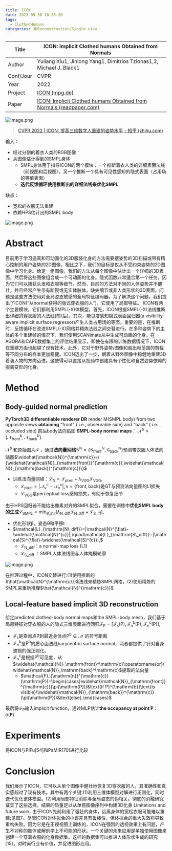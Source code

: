 ```yaml
---
title: ICON
date: 2023-09-30 16:28:20
tags:
  - ClothedHumans
categories: 3DReconstruction/Single-view
---
```


| Title     | ICON: Implicit Clothed humans Obtained from Normals                                                                                       |
| --------- | ----------------------------------------------------------------------------------------------------------------------------------------- |
| Author    | Yuliang Xiu1,  Jinlong Yang1,  Dimitrios Tzionas1,2,  Michael J. Black1                                                                   |
| Conf/Jour | CVPR                                                                                                                                      |
| Year      | 2022                                                                                                                                      |
| Project   | [ICON (mpg.de)](https://icon.is.tue.mpg.de/)                                                                                              |
| Paper     | [ICON: Implicit Clothed humans Obtained from Normals (readpaper.com)](https://readpaper.com/pdf-annotate/note?noteId=1983977872542331392) |

![image.png](https://raw.githubusercontent.com/qiyun71/Blog_images/main/pictures/20230930162915.png)

> [CVPR 2022 | ICON: 提高三维数字人重建的姿势水平 - 知乎 (zhihu.com)](https://zhuanlan.zhihu.com/p/477379718)

输入：
- 经过分割的着衣人类的RGB图像
- 从图像估计得到的SMPL身体
    - SMPL身体用于指导ICON的两个模块：一个推断着衣人类的详细表面法线（前视图和后视图），另一个推断一个具有可见性感知的隐式表面（占用场的等值表面）
    - **迭代反馈循环使用推断出的详细法线来优化SMPL**

缺点：
- 宽松的衣服无法重建
- 依赖HPS估计出的SMPL body

![image.png](https://raw.githubusercontent.com/qiyun71/Blog_images/main/pictures/20231001114030.png)

<!-- more -->

# Abstract

目前用于学习逼真和可动画化的3D服装化身的方法需要摆姿势的3D扫描或带有精心控制的用户姿势的2D图像。相比之下，我们的目标是仅从不受约束姿势的2D图像中学习化身。给定一组图像，我们的方法从每个图像中估计出一个详细的3D表面，然后将这些图像组合成一个可动画的化身。隐式函数非常适合第一个任务，因为它们可以捕获头发和衣服等细节。然而，目前的方法对不同的人体姿势并不健壮，并且经常产生带有断裂或无实体肢体，缺失细节或非人类形状的3D表面。问题是这些方法使用对全局姿态敏感的全局特征编码器。为了解决这个问题，我们提出了ICON(“从normal获得的隐式穿衣服的人”)，它使用了局部特征。
ICON有两个主要模块，它们都利用SMPL(-X)体模型。首先，ICON根据SMPL(-X)法线推断出详细的穿衣服的人法线(前/后)。其次，能见度感知隐式表面回归器(a visibility-aware implicit surface regressor)产生人类占用场的等面。重要的是，在推断时，反馈循环在改进SMPL(-X)网格并精炼法线之间交替进行。在多种姿势下的主体的多个重建帧的情况下，我们使用SCANimate从中生成可动画的化身。在AGORA和CAPE数据集上的评估结果显示，即使在有限的训练数据情况下，ICON在重建方面也超越了现有技术。此外，它对于野外姿势/图像和超出帧范围的剪裁等不同分布的样本更加稳健。ICON迈出了一步，朝着从野外图像中稳健地重建3D着装人物的方向迈进。这使得可以直接从视频中创建具有个性化和自然姿势依赖的服装变形的化身。

# Method

## Body-guided normal prediction

**PyTorch3D differentiable renderer DR** render M(SMPL body) from two opposite views **obtaining** "front" ( i.e., observable side) and "back" ( i.e. , occluded side)
前后body法向贴图 **SMPL-body normal maps**： $\mathcal{N}^{\mathrm{b}}=\{\mathcal{N}_{\mathrm{front}}^{\mathrm{b}},\mathcal{N}_{\mathrm{back}}^{\mathrm{b}}\}.$

$\mathcal{N}^{\mathrm{b}}$ 和原始图片$\mathcal{I}$ ，通过**法向量网络**$\mathcal{G}^{\mathbb{N}}=\{\mathcal{G}_{\mathrm{front}}^{\mathbb{N}},\mathcal{G}_{\mathrm{back}}^{\mathbb{N}}\}$预测带衣服人体法向贴图$\widehat{\mathcal{N}}^{\mathrm{c}}=\{\widehat{\mathcal{N}}_{\mathrm{front}}^{\mathrm{c}},\widehat{\mathcal{N}}_{\mathrm{back}}^{\mathrm{c}}\}$
- 训练法向量网络：$\mathcal{L}_{\mathrm{N}}=\mathcal{L}_{\mathrm{pixel}}+\lambda_{\mathrm{VGG}}\mathcal{L}_{\mathrm{VGG}},$
    - $\mathcal{L}_{\mathrm{pixel}}=|\mathcal{N}_{\mathrm{v}}^{\mathrm{c}}-\mathcal{N}_{\mathrm{v}}^{\mathrm{c}}|,\mathrm{v}=\{\mathrm{front},\mathrm{back}\}$是GT与预测法向量图的L1损失
    - $\mathcal{L}_{\mathrm{VGG}}$是perceptual loss感知损失，有助于恢复细节

由于HPS回归器不能给出像素对齐的SMPL拟合，需要在训练中**优化SMPL body的生成**$\mathcal{L}_{\mathrm{SMPL}}=\min_{\theta,\beta,t}(\lambda_{\mathrm{N\_diff}}\mathcal{L}_{\mathrm{N\_diff}}+\mathcal{L}_{\mathrm{S\_iff}}),$
- 优化形状β，姿态θ和平移t
- $\mathcal{L}_{\mathrm{N\_diff}}=|\mathcal{N}^{\flat}-\widehat{\mathcal{N}^{c}}|,\quad\mathcal{L}_{\mathrm{S\_diff}}=|\mathcal{S}^{\flat}-\widehat{\mathcal{S}^{c}}|,$
    - $\mathcal{L}_{\mathrm{N\_diff}}$：a normal-map loss (L1)
    - $\mathcal{L}_\mathrm{S\_diff}$ ：SMPL人体法线图与人体掩模轮廓

![image.png](https://raw.githubusercontent.com/qiyun71/Blog_images/main/pictures/20230930171015.png)

在推理过程中，ICON交替进行:(1)使用推断的$\hat{\mathcal{N}^{\mathrm{c}}}$法线来精炼SMPL网格，(2)使用精炼的SMPL来重新推理$\hat{\mathcal{N}^{\mathrm{c}}}$


## Local-feature based implicit 3D reconstruction

给定predicted clothed-body normal maps和the SMPL-body mesh，我们基于局部特征对穿衣服的人的隐式三维表面进行回归$\mathcal{F}_\mathrm{P}=[\mathcal{F}_\mathrm{s}(\mathrm{P}),\mathcal{F}_\mathrm{n}^\mathrm{b}(\mathrm{P}),\mathcal{F}_\mathrm{n}^\mathrm{c}(\mathrm{P})],$
- $\mathcal{F}_{\mathrm{s}}$是查询点P到最近身体点$\mathrm{P^{b}\in\mathcal{M}}$ 的符号距离
- $\mathcal{F}_{\mathrm{n}}^{\mathrm{b}}$是$\mathrm{P^{b}}$的质心面法线barycentric surface normal，两者都提供了针对自身遮挡的强正则化。
- $\mathcal{F}_{\mathrm{n}}^{\mathrm{c}}$是根据$\mathrm{P^{b}}$可见度，从$\widehat{\mathcal{N}}_\mathrm{front}^\mathrm{c}\operatorname{or}\widehat{\mathcal{N}}_\mathrm{back}^\mathrm{c}$提取的法向量
    - $\mathcal{F}_{\mathrm{n}}^{\mathrm{c}}(\mathrm{P})=\begin{cases}\widehat{\mathcal{N}}_{\mathrm{front}}^{\mathrm{c}}(\pi(\mathrm{P}))&\text{if P}^{\mathrm{b}}\text{is visible}\\\widehat{\mathcal{N}}_{\mathrm{back}}^{\mathrm{c}}(\pi(\mathrm{P}))&\text{else},\end{cases}$

最后将$\mathcal{F}_\mathrm{P}$输入implicit function，通过MLP估计**the occupancy at point P**： $\widehat{o}(\mathbf{P}).$

# Experiments

将ICON与PIFu[54]和PaMIR[70]进行比较

# Conclusion

我们展示了ICON，它可以从单个图像中健壮地恢复3D穿衣服的人，其准确性和真实感超过了现有技术。其中有两个关键:(1)利用三维体模型对解进行正则化，同时迭代优化该体模型。(2)利用局部特征消除与全局姿态的伪相关。彻底的消融研究证实了这些选择。结果的质量足以从单目图像序列中构建3D化身
Limitations and future work.
由于ICON先前利用了强壮的身体，远离身体的宽松衣服可能难以重建;见图7。尽管ICON对体拟合的小误差具有鲁棒性，但体拟合的重大失效将导致重构失败。因为它是在正视视图上训练的，ICON在强烈的透视效果上有问题，产生不对称的肢体或解剖学上不可能的形状。一个关键的未来应用是单独使用图像来创建一个穿着衣服的化身数据集。这样的数据集可以推进人体形状生成的研究[15]，对时尚行业有价值，并促进图形应用。